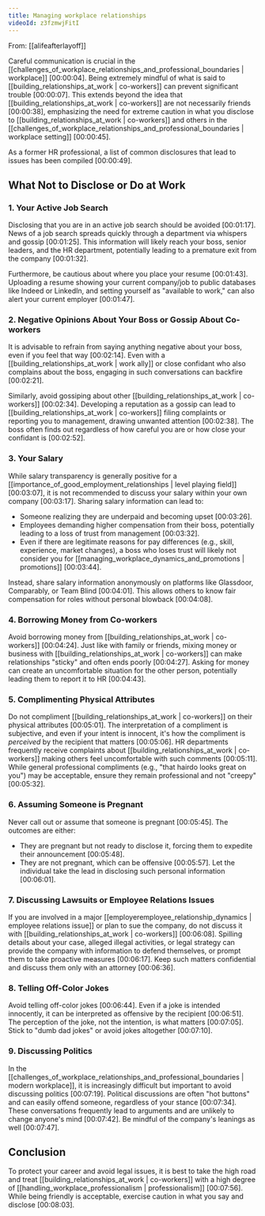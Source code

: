 ```yaml
---
title: Managing workplace relationships
videoId: z3fzmwjFitI
---
```


From: [[alifeafterlayoff]] <br/> 

Careful communication is crucial in the [[challenges_of_workplace_relationships_and_professional_boundaries | workplace]] <a class="yt-timestamp" data-t="00:00:04">[00:00:04]</a>. Being extremely mindful of what is said to [[building_relationships_at_work | co-workers]] can prevent significant trouble <a class="yt-timestamp" data-t="00:00:07">[00:00:07]</a>. This extends beyond the idea that [[building_relationships_at_work | co-workers]] are not necessarily friends <a class="yt-timestamp" data-t="00:00:38">[00:00:38]</a>, emphasizing the need for extreme caution in what you disclose to [[building_relationships_at_work | co-workers]] and others in the [[challenges_of_workplace_relationships_and_professional_boundaries | workplace setting]] <a class="yt-timestamp" data-t="00:00:45">[00:00:45]</a>.

As a former HR professional, a list of common disclosures that lead to issues has been compiled <a class="yt-timestamp" data-t="00:00:49">[00:00:49]</a>.

## What Not to Disclose or Do at Work

### 1. Your Active Job Search
Disclosing that you are in an active job search should be avoided <a class="yt-timestamp" data-t="00:01:17">[00:01:17]</a>. News of a job search spreads quickly through a department via whispers and gossip <a class="yt-timestamp" data-t="00:01:25">[00:01:25]</a>. This information will likely reach your boss, senior leaders, and the HR department, potentially leading to a premature exit from the company <a class="yt-timestamp" data-t="00:01:32">[00:01:32]</a>.

Furthermore, be cautious about where you place your resume <a class="yt-timestamp" data-t="00:01:43">[00:01:43]</a>. Uploading a resume showing your current company/job to public databases like Indeed or LinkedIn, and setting yourself as "available to work," can also alert your current employer <a class="yt-timestamp" data-t="00:01:47">[00:01:47]</a>.

### 2. Negative Opinions About Your Boss or Gossip About Co-workers
It is advisable to refrain from saying anything negative about your boss, even if you feel that way <a class="yt-timestamp" data-t="00:02:14">[00:02:14]</a>. Even with a [[building_relationships_at_work | work ally]] or close confidant who also complains about the boss, engaging in such conversations can backfire <a class="yt-timestamp" data-t="00:02:21">[00:02:21]</a>.

Similarly, avoid gossiping about other [[building_relationships_at_work | co-workers]] <a class="yt-timestamp" data-t="00:02:34">[00:02:34]</a>. Developing a reputation as a gossip can lead to [[building_relationships_at_work | co-workers]] filing complaints or reporting you to management, drawing unwanted attention <a class="yt-timestamp" data-t="00:02:38">[00:02:38]</a>. The boss often finds out regardless of how careful you are or how close your confidant is <a class="yt-timestamp" data-t="00:02:52">[00:02:52]</a>.

### 3. Your Salary
While salary transparency is generally positive for a [[importance_of_good_employment_relationships | level playing field]] <a class="yt-timestamp" data-t="00:03:07">[00:03:07]</a>, it is not recommended to discuss your salary within your own company <a class="yt-timestamp" data-t="00:03:17">[00:03:17]</a>. Sharing salary information can lead to:
*   Someone realizing they are underpaid and becoming upset <a class="yt-timestamp" data-t="00:03:26">[00:03:26]</a>.
*   Employees demanding higher compensation from their boss, potentially leading to a loss of trust from management <a class="yt-timestamp" data-t="00:03:32">[00:03:32]</a>.
*   Even if there are legitimate reasons for pay differences (e.g., skill, experience, market changes), a boss who loses trust will likely not consider you for [[managing_workplace_dynamics_and_promotions | promotions]] <a class="yt-timestamp" data-t="00:03:44">[00:03:44]</a>.

Instead, share salary information anonymously on platforms like Glassdoor, Comparably, or Team Blind <a class="yt-timestamp" data-t="00:04:01">[00:04:01]</a>. This allows others to know fair compensation for roles without personal blowback <a class="yt-timestamp" data-t="00:04:08">[00:04:08]</a>.

### 4. Borrowing Money from Co-workers
Avoid borrowing money from [[building_relationships_at_work | co-workers]] <a class="yt-timestamp" data-t="00:04:24">[00:04:24]</a>. Just like with family or friends, mixing money or business with [[building_relationships_at_work | co-workers]] can make relationships "sticky" and often ends poorly <a class="yt-timestamp" data-t="00:04:27">[00:04:27]</a>. Asking for money can create an uncomfortable situation for the other person, potentially leading them to report it to HR <a class="yt-timestamp" data-t="00:04:43">[00:04:43]</a>.

### 5. Complimenting Physical Attributes
Do not compliment [[building_relationships_at_work | co-workers]] on their physical attributes <a class="yt-timestamp" data-t="00:05:01">[00:05:01]</a>. The interpretation of a compliment is subjective, and even if your intent is innocent, it's how the compliment is *perceived* by the recipient that matters <a class="yt-timestamp" data-t="00:05:06">[00:05:06]</a>. HR departments frequently receive complaints about [[building_relationships_at_work | co-workers]] making others feel uncomfortable with such comments <a class="yt-timestamp" data-t="00:05:11">[00:05:11]</a>. While general professional compliments (e.g., "that hairdo looks great on you") may be acceptable, ensure they remain professional and not "creepy" <a class="yt-timestamp" data-t="00:05:32">[00:05:32]</a>.

### 6. Assuming Someone is Pregnant
Never call out or assume that someone is pregnant <a class="yt-timestamp" data-t="00:05:45">[00:05:45]</a>. The outcomes are either:
*   They are pregnant but not ready to disclose it, forcing them to expedite their announcement <a class="yt-timestamp" data-t="00:05:48">[00:05:48]</a>.
*   They are not pregnant, which can be offensive <a class="yt-timestamp" data-t="00:05:57">[00:05:57]</a>.
Let the individual take the lead in disclosing such personal information <a class="yt-timestamp" data-t="00:06:01">[00:06:01]</a>.

### 7. Discussing Lawsuits or Employee Relations Issues
If you are involved in a major [[employeremployee_relationship_dynamics | employee relations issue]] or plan to sue the company, do not discuss it with [[building_relationships_at_work | co-workers]] <a class="yt-timestamp" data-t="00:06:08">[00:06:08]</a>. Spilling details about your case, alleged illegal activities, or legal strategy can provide the company with information to defend themselves, or prompt them to take proactive measures <a class="yt-timestamp" data-t="00:06:17">[00:06:17]</a>. Keep such matters confidential and discuss them only with an attorney <a class="yt-timestamp" data-t="00:06:36">[00:06:36]</a>.

### 8. Telling Off-Color Jokes
Avoid telling off-color jokes <a class="yt-timestamp" data-t="00:06:44">[00:06:44]</a>. Even if a joke is intended innocently, it can be interpreted as offensive by the recipient <a class="yt-timestamp" data-t="00:06:51">[00:06:51]</a>. The perception of the joke, not the intention, is what matters <a class="yt-timestamp" data-t="00:07:05">[00:07:05]</a>. Stick to "dumb dad jokes" or avoid jokes altogether <a class="yt-timestamp" data-t="00:07:10">[00:07:10]</a>.

### 9. Discussing Politics
In the [[challenges_of_workplace_relationships_and_professional_boundaries | modern workplace]], it is increasingly difficult but important to avoid discussing politics <a class="yt-timestamp" data-t="00:07:19">[00:07:19]</a>. Political discussions are often "hot buttons" and can easily offend someone, regardless of your stance <a class="yt-timestamp" data-t="00:07:34">[00:07:34]</a>. These conversations frequently lead to arguments and are unlikely to change anyone's mind <a class="yt-timestamp" data-t="00:07:42">[00:07:42]</a>. Be mindful of the company's leanings as well <a class="yt-timestamp" data-t="00:07:47">[00:07:47]</a>.

## Conclusion

To protect your career and avoid legal issues, it is best to take the high road and treat [[building_relationships_at_work | co-workers]] with a high degree of [[handling_workplace_professionalism | professionalism]] <a class="yt-timestamp" data-t="00:07:56">[00:07:56]</a>. While being friendly is acceptable, exercise caution in what you say and disclose <a class="yt-timestamp" data-t="00:08:03">[00:08:03]</a>.